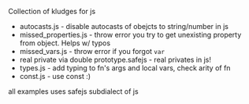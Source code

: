 Collection of kludges for js
  + autocasts.js - disable autocasts of obejcts to string/number in js
  + missed_properties.js - throw error you try to get unexisting property from object. Helps w/ typos
  + missed_vars.js - throw error if you forgot ```var```
  + real private via double prototype.safejs - real privates in js!
  + types.js - add typing to fn's args and local vars, check arity of fn
  + const.js - use const :)

all examples uses safejs subdialect of js